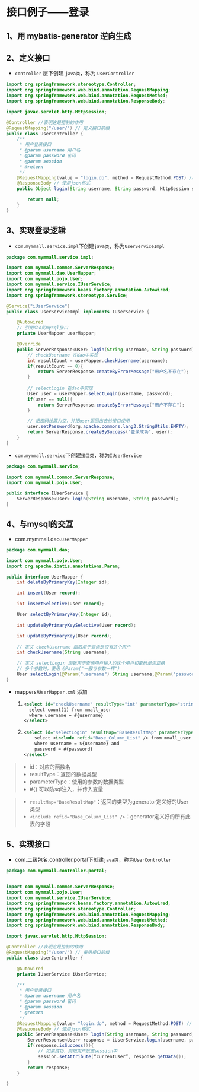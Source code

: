 ﻿# 接口例子——登录

## 1、用 mybatis-generator 逆向生成

## 2、定义接口

 - `controller` 层下创建 `java类`，称为 `UserController`

```java
import org.springframework.stereotype.Controller;
import org.springframework.web.bind.annotation.RequestMapping;
import org.springframework.web.bind.annotation.RequestMethod;
import org.springframework.web.bind.annotation.ResponseBody;

import javax.servlet.http.HttpSession;

@Controller //表明这是控制的作用
@RequestMapping("/user/") // 定义接口前缀
public class UserController {
    /**
     * 用户登录接口
     * @param username 用户名
     * @param password 密码
     * @param session
     * @return
     */
    @RequestMapping(value = "login.do", method = RequestMethod.POST) // 接口名，和使用的方法
    @ResponseBody // 使用json格式
    public Object login(String username, String password, HttpSession session){

        return null;
    }
}
```

## 3、实现登录逻辑

 - `com.mymmall.service.impl`下创建`java类`，称为`UserServiceImpl`

```java
package com.mymmall.service.impl;

import com.mymmall.common.ServerResponse;
import com.mymmall.dao.UserMapper;
import com.mymmall.pojo.User;
import com.mymmall.service.IUserService;
import org.springframework.beans.factory.annotation.Autowired;
import org.springframework.stereotype.Service;

@Service("iUserService")
public class UserServiceImpl implements IUserService {

    @Autowired
    // 引用dao的mysql接口
    private UserMapper userMapper;

    @Override
    public ServerResponse<User> login(String username, String password) {
    	// checkUsername 在dao中实现
        int resultCount = userMapper.checkUsername(username);
        if(resultCount == 0){
            return ServerResponse.createByErrorMessage("用户名不存在");
        }
		
		// selectLogin 在dao中实现
        User user = userMapper.selectLogin(username, password);
        if(user == null){
            return ServerResponse.createByErrorMessage("用户不存在");
        }

		// 把密码设置为空，并把user返回出去给接口使用
        user.setPassword(org.apache.commons.lang3.StringUtils.EMPTY);
        return ServerResponse.createBySuccess("登录成功", user);
    }
}
```

 - `com.mymmall.service`下创建`接口类`，称为`IUserService`

```java
package com.mymmall.service;

import com.mymmall.common.ServerResponse;
import com.mymmall.pojo.User;

public interface IUserService {
    ServerResponse<User> login(String username, String password);
}
```

## 4、与mysql的交互

 - com.mymmall.dao.`UserMapper`

```java
package com.mymmall.dao;

import com.mymmall.pojo.User;
import org.apache.ibatis.annotations.Param;

public interface UserMapper {
    int deleteByPrimaryKey(Integer id);

    int insert(User record);

    int insertSelective(User record);

    User selectByPrimaryKey(Integer id);

    int updateByPrimaryKeySelective(User record);

    int updateByPrimaryKey(User record);
	
	// 定义 checkUsername 函数用于查询是否有这个用户
    int checkUsername(String username);

	// 定义 selectLogin 函数用于查询用户输入的这个用户和密码是否正确
	// 多个参数时，要用 @Param("一般与参数一样")
    User selectLogin(@Param("username") String username,@Param("password") String password);
}
```

 - mappers/`UserMapper.xml` 添加

   1. ```xml
      <select id="checkUsername" resultType="int" parameterType="string">
      	select count(1) from mmall_user
      	where username = #{username}
      </select>
      ```

   2. ```xml
      <select id="selectLogin" resultMap="BaseResultMap" parameterType="map">
          select <include refid="Base_Column_List" /> from mmall_user
          where username = ${username} and
          password = #{password}
      </select>
      ```

>  - id：对应的函数名
>  - resultType：返回的数据类型
>  - parameterType：使用的参数的数据类型
>  - #{} 可以防sql注入，并传入变量

>  - `resultMap="BaseResultMap"`：返回的类型为generator定义好的User类型
>  - `<include refid="Base_Column_List" />`：generator定义好的所有此表的字段

## 5、实现接口

 - com.二级包名.controller.portal下创建`java类`，称为`UserController`

```java
package com.mymmall.controller.portal;


import com.mymmall.common.ServerResponse;
import com.mymmall.pojo.User;
import com.mymmall.service.IUserService;
import org.springframework.beans.factory.annotation.Autowired;
import org.springframework.stereotype.Controller;
import org.springframework.web.bind.annotation.RequestMapping;
import org.springframework.web.bind.annotation.RequestMethod;
import org.springframework.web.bind.annotation.ResponseBody;

import javax.servlet.http.HttpSession;

@Controller //表明这是控制的作用
@RequestMapping("/user/") // 重用接口前缀
public class UserController {

    @Autowired
    private IUserService iUserService;

    /**
     * 用户登录接口
     * @param username 用户名
     * @param password 密码
     * @param session
     * @return
     */
    @RequestMapping(value= "login.do", method = RequestMethod.POST) // 接口名，和使用的方法
    @ResponseBody // 使用json格式
    public ServerResponse<User> login(String username, String password, HttpSession session){
        ServerResponse<User> response = iUserService.login(username, password);
        if(response.isSuccess()){
        	// 如果成功，则把用户放进session中
            session.setAttribute(“currentUser”, response.getData());
        }
        return response;
    }

}
```